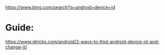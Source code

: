 https://www.bing.com/search?q=android+device+id

# Guide:
https://www.gtricks.com/android/2-ways-to-find-android-device-id-and-change-it/
